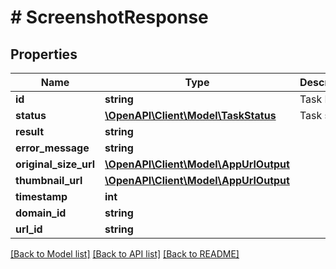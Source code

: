 # # ScreenshotResponse

## Properties

Name | Type | Description | Notes
------------ | ------------- | ------------- | -------------
**id** | **string** | Task ID |
**status** | [**\OpenAPI\Client\Model\TaskStatus**](TaskStatus.md) | Task status |
**result** | **string** |  | [optional]
**error_message** | **string** |  | [optional]
**original_size_url** | [**\OpenAPI\Client\Model\AppUrlOutput**](AppUrlOutput.md) |  | [optional]
**thumbnail_url** | [**\OpenAPI\Client\Model\AppUrlOutput**](AppUrlOutput.md) |  | [optional]
**timestamp** | **int** |  | [optional]
**domain_id** | **string** |  | [optional]
**url_id** | **string** |  | [optional]

[[Back to Model list]](../../README.md#models) [[Back to API list]](../../README.md#endpoints) [[Back to README]](../../README.md)
